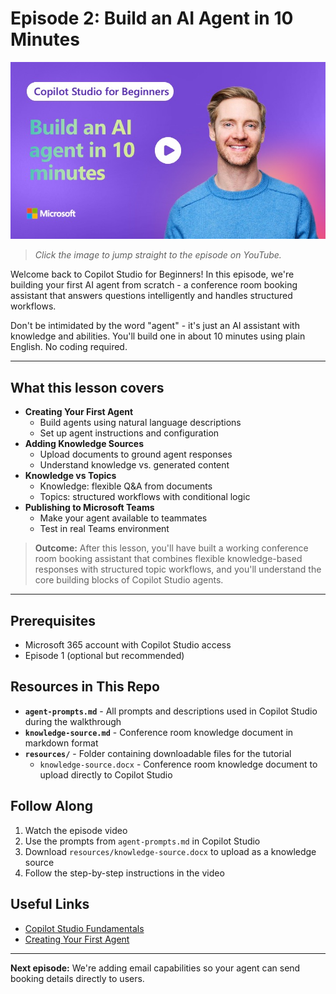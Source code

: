 # Episode 2: Build an AI Agent in 10 Minutes

[![Episode 2 Video Thumbnail](./images/intro-2.jpg)](https://www.youtube.com/watch?v=95uFTSWWYmQ)

> _Click the image to jump straight to the episode on YouTube._

Welcome back to Copilot Studio for Beginners! In this episode, we're building your first AI agent from scratch - a conference room booking assistant that answers questions intelligently and handles structured workflows.

Don't be intimidated by the word "agent" - it's just an AI assistant with knowledge and abilities. You'll build one in about 10 minutes using plain English. No coding required.

---

## What this lesson covers

- **Creating Your First Agent**
  - Build agents using natural language descriptions
  - Set up agent instructions and configuration
- **Adding Knowledge Sources**
  - Upload documents to ground agent responses
  - Understand knowledge vs. generated content
- **Knowledge vs Topics**
  - Knowledge: flexible Q&A from documents
  - Topics: structured workflows with conditional logic
- **Publishing to Microsoft Teams**
  - Make your agent available to teammates
  - Test in real Teams environment

> **Outcome:** After this lesson, you'll have built a working conference room booking assistant that combines flexible knowledge-based responses with structured topic workflows, and you'll understand the core building blocks of Copilot Studio agents.

---

## Prerequisites

- Microsoft 365 account with Copilot Studio access
- Episode 1 (optional but recommended)

## Resources in This Repo

- **`agent-prompts.md`** - All prompts and descriptions used in Copilot Studio during the walkthrough
- **`knowledge-source.md`** - Conference room knowledge document in markdown format
- **`resources/`** - Folder containing downloadable files for the tutorial
  - `knowledge-source.docx` - Conference room knowledge document to upload directly to Copilot Studio

## Follow Along

1. Watch the episode video
2. Use the prompts from `agent-prompts.md` in Copilot Studio
3. Download `resources/knowledge-source.docx` to upload as a knowledge source
4. Follow the step-by-step instructions in the video

## Useful Links

- [Copilot Studio Fundamentals](https://learn.microsoft.com/en-us/microsoft-copilot-studio/fundamentals-get-started)
- [Creating Your First Agent](https://learn.microsoft.com/en-us/microsoft-copilot-studio/fundamentals-get-started)

---

**Next episode:** We're adding email capabilities so your agent can send booking details directly to users.